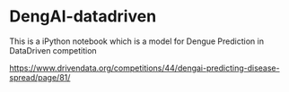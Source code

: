 # DengAI-datadriven
This is a iPython notebook which is a model for Dengue Prediction in DataDriven competition

https://www.drivendata.org/competitions/44/dengai-predicting-disease-spread/page/81/
